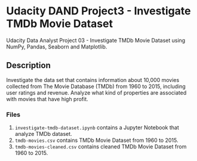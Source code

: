 # Udacity DAND Project3 - Investigate TMDb Movie Dataset
Udacity Data Analyst Project 03 - Investigate TMDb Movie Dataset using NumPy, Pandas, Seaborn and Matplotlib.

## Description
Investigate the data set that contains information about 10,000 movies collected from The Movie Database (TMDb) from 1960 to 2015, including user ratings and revenue. Analyze what kind of properties are associated with movies that have high profit.

### Files
1. ```investigate-tmdb-dataset.ipynb``` contains a Jupyter Notebook that analyze TMDb dataset.
2. ```tmdb-movies.csv``` contains TMDb Movie Dataset from 1960 to 2015.
2. ```tmdb-movies-cleaned.csv``` contains cleaned TMDb Movie Dataset from 1960 to 2015.
